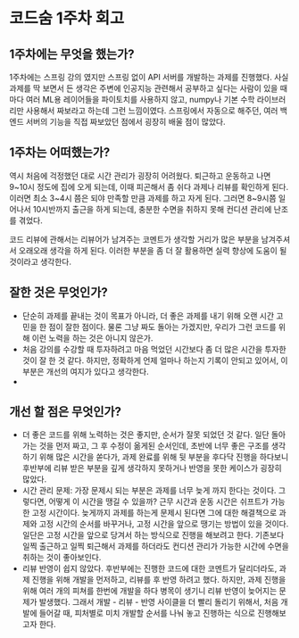 # 코드숨 1주차 회고

## 1주차에는 무엇을 했는가?
1주차에는 스프링 강의 였지만 스프링 없이 API 서버를 개발하는 과제를 진행했다. 사실 과제를 딱 보면서 든 생각은 주변에 인공지능 관련해서 공부하고 
싶다는 사람이 있을 때 마다 여러 ML용 레이어들을 파이토치를 사용하지 않고, numpy나 기본 수학 라이브러리만 사용해서 짜보라고 하는데 그런 느낌이였다.
스프링에서 자동으로 해주던, 여러 백엔드 서버의 기능을 직접 짜보았던 점에서 굉장히 배울 점이 많았다. 

## 1주차는 어떠했는가?
역시 처음에 걱정했던 대로 시간 관리가 굉장히 어려웠다. 퇴근하고 운동하고 나면 9~10시 정도에 집에 오게 되는데, 이때 피곤해서 좀 쉬다 과제나 
리뷰를 확인하게 된다. 이러면 최소 3~4시 쯤은 되야 만족할 만큼 과제를 하고 자게 된다. 그러면 8~9시쯤 일어나서 10시반까지 출근을 하게 되는데,
충분한 수면을 취하지 못해 컨디션 관리에 난조를 겪었다. 

코드 리뷰에 관해서는 리뷰어가 남겨주는 코멘트가 생각할 거리가 많은 부분을 남겨주셔서 오래오래 생각을 하게 된다. 이러한 부분을 좀 더 잘 활용하면
실력 향상에 도움이 될 것이라고 생각한다.

## 잘한 것은 무엇인가?
- 단순히 과제를 끝내는 것이 목표가 아니라, 더 좋은 과제를 내기 위해 오랜 시간 고민을 한 점이 잘한 점이다. 물론 그냥 짜도 돌아는 가겠지만, 우리가
그런 코드를 위해 이런 노력을 하는 것은 아니지 않은가. 
- 처음 강의를 수강할 때 투자하려고 마음 먹었던 시간보다 좀 더 많은 시간을 투자한 것이 잘 한 것 같다. 하지만, 정확하게 언제 얼마나 하는지 기록이 
안되고 있어서, 이 부분은 개선의 여지가 있다고 생각한다. 
- 
## 개선 할 점은 무엇인가?
- 더 좋은 코드를 위해 노력하는 것은 좋지만, 순서가 잘못 되었던 것 같다. 일단 돌아가는 것을 먼저 짜고, 그 후 수정이 옮게된 순서인데, 초반에 
너무 좋은 구조를 생각하기 위해 많은 시간을 쏟다가, 과제 완료를 위해 뒷 부분을 후다닥 진행을 하다보니 후반부에 리뷰 받은 부분을 깊게 생각하지 못하거나
반영을 못한 케이스가 굉장히 많았다. 
- 시간 관리 문제: 가장 문제시 되는 부분은 과제를 너무 늦게 까지 한다는 것이다. 그렇다면, 어떻게 이 시간을 땡길 수 있을까? 근무 시간과 운동 시간은
쉬프트가 가능한 고정 시간이다. 늦게까지 과제를 하는게 문제시 된다면 그에 대한 해결책으로 과제와 고정 시간의 순서를 바꾸거나, 고정 시간을 앞으로 땡기는
방법이 있을 것이다. 일단은 고정 시간을 앞으로 당겨서 하는 방식으로 진행을 해보려고 한다. 기존보다 일찍 출근하고 일찍 퇴근해서 과제를 하더라도
컨디션 관리가 가능한 시간에 수면을 취하는 것이 좋아보인다. 
- 리뷰 반영이 쉽지 않았다. 후반부에는 진행한 코드에 대한 코멘트가 달리더라도, 과제 진행을 위해 개발을 먼저하고, 리뷰를 후 반영 하려고 했다. 하지만, 
과제 진행을 위해 여러 개의 피쳐를 한번에 개발을 하다 병목이 생기니 리뷰 반영이 늦어지는 문제가 발생했다. 
그래서 개발 - 리뷰 - 반영 사이클을 더 빨리 돌리기 위해서, 처음 개발에 들어갈 때, 피처별로 미치 개발할 순서를 나눠 놓고 진행하는 식으로 진행해보고자 한다.  



